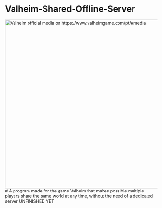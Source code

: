 # Valheim-Shared-Offline-Server
<img src="https://img2.storyblok.com/fit-in/1920x1080/f/157036/6000x3337/61023ec07d/skepp.jpg" alt="Valheim official media on https://www.valheimgame.com/pt/#media" width="1000" height="556"/>
# 
A program made for the game Valheim that makes possible multiple players share the same world at any time, without the need of a dedicated server  UNFINISHED YET

